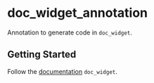 # doc_widget_annotation
Annotation to generate code in `doc_widget`.

## Getting Started

Follow the [documentation](https://github.com/isacjunior/doc_widget) `doc_widget`.